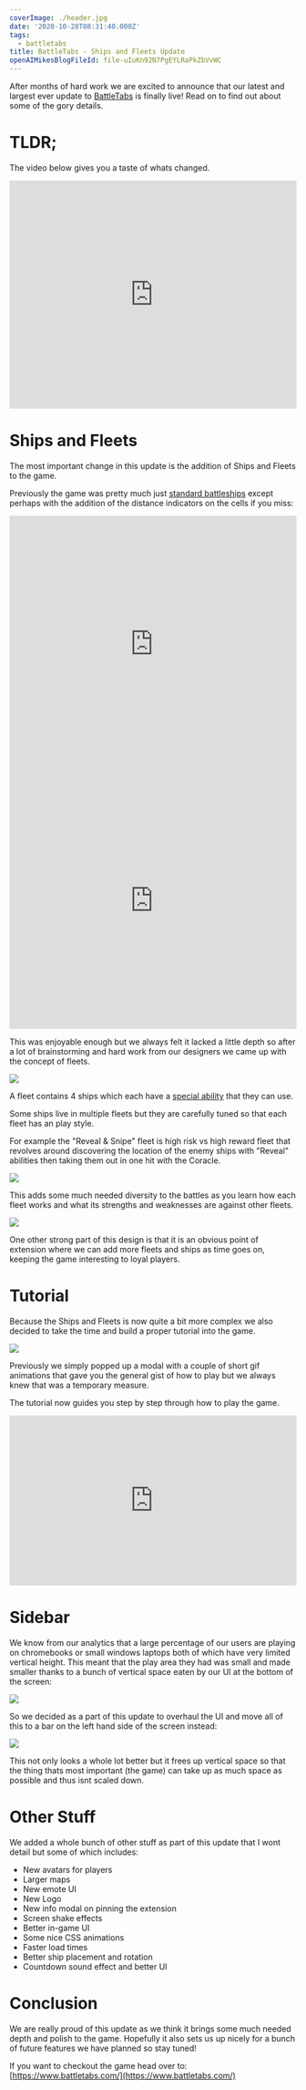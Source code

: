 ```yaml
---
coverImage: ./header.jpg
date: '2020-10-28T08:31:40.000Z'
tags:
  - battletabs
title: BattleTabs - Ships and Fleets Update
openAIMikesBlogFileId: file-uIuKn92N7PgEYLRaPkZbVvWC
---
```


After months of hard work we are excited to announce that our latest and largest ever update to [BattleTabs](https://www.battletabs.com/) is finally live! Read on to find out about some of the gory details.

<!-- more -->

# TLDR;

The video below gives you a taste of whats changed.

<iframe width="100%" height="400" src="https://www.youtube.com/embed/JNCD3PhP08w" frameborder="0" allow="accelerometer; autoplay; clipboard-write; encrypted-media; gyroscope; picture-in-picture" allowfullscreen></iframe>

# Ships and Fleets

The most important change in this update is the addition of Ships and Fleets to the game.

Previously the game was pretty much just [standard battleships](<https://en.wikipedia.org/wiki/Battleship_(game)>) except perhaps with the addition of the distance indicators on the cells if you miss:

<iframe src='https://gfycat.com/ifr/DesertedHonoredFluke?hd=1' frameborder='0' scrolling='no' width='100%' height='450px'  allowfullscreen></iframe>

<iframe src='https://gfycat.com/ifr/BlackandwhiteLoathsomeDairycow?hd=1' frameborder='0' scrolling='no' height='450px' width='100%'   allowfullscreen></iframe>

This was enjoyable enough but we always felt it lacked a little depth so after a lot of brainstorming and hard work from our designers we came up with the concept of fleets.

![](./select-a-fleet.png)

A fleet contains 4 ships which each have a [special ability](https://www.battletabs.com/how-to-play-battletabs-v2/) that they can use.

Some ships live in multiple fleets but they are carefully tuned so that each fleet has an play style.

For example the "Reveal & Snipe" fleet is high risk vs high reward fleet that revolves around discovering the location of the enemy ships with "Reveal" abilities then taking them out in one hit with the Coracle.

![](./reveal-and-snipe.png)

This adds some much needed diversity to the battles as you learn how each fleet works and what its strengths and weaknesses are against other fleets.

![](./example-battle.png)

One other strong part of this design is that it is an obvious point of extension where we can add more fleets and ships as time goes on, keeping the game interesting to loyal players.

# Tutorial

Because the Ships and Fleets is now quite a bit more complex we also decided to take the time and build a proper tutorial into the game.

![](./tutorial.png)

Previously we simply popped up a modal with a couple of short gif animations that gave you the general gist of how to play but we always knew that was a temporary measure.

The tutorial now guides you step by step through how to play the game.

<div style='position:relative; padding-bottom:calc(50.42% + 44px)'><iframe src='https://gfycat.com/ifr/ValuableIncomparableAfricangoldencat' frameborder='0' scrolling='no' width='100%' height='100%' style='position:absolute;top:0;left:0;' allowfullscreen></iframe></div>

# Sidebar

We know from our analytics that a large percentage of our users are playing on chromebooks or small windows laptops both of which have very limited vertical height. This meant that the play area they had was small and made smaller thanks to a bunch of vertical space eaten by our UI at the bottom of the screen:

![](./old-sidebar.png)

So we decided as a part of this update to overhaul the UI and move all of this to a bar on the left hand side of the screen instead:

![](./new-sidebar.png)

This not only looks a whole lot better but it frees up vertical space so that the thing thats most important (the game) can take up as much space as possible and thus isnt scaled down.

# Other Stuff

We added a whole bunch of other stuff as part of this update that I wont detail but some of which includes:

- New avatars for players
- Larger maps
- New emote UI
- New Logo
- New info modal on pinning the extension
- Screen shake effects
- Better in-game UI
- Some nice CSS animations
- Faster load times
- Better ship placement and rotation
- Countdown sound effect and better UI

# Conclusion

We are really proud of this update as we think it brings some much needed depth and polish to the game. Hopefully it also sets us up nicely for a bunch of future features we have planned so stay tuned!

If you want to checkout the game head over to: [https://www.battletabs.com/](https://www.battletabs.com/)
